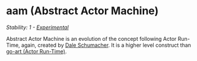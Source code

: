 # aam (Abstract Actor Machine)

_Stability: 1 - [Experimental](https://github.com/tristanls/stability-index#stability-1---experimental)_

Abstract Actor Machine is an evolution of the concept following Actor Run-Time, again, created by [Dale Schumacher](http://dalnefre.com). It is a higher level construct than [go-art (Actor Run-Time)](https://github.com/tristanls/go-art).